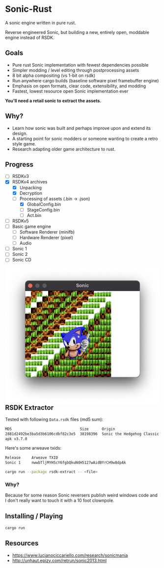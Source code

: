 # Sonic-Rust
A sonic engine written in pure rust.

Reverse engineered Sonic, but building a new, entirely open, moddable engine instead of RSDK.

## Goals
- Pure rust Sonic implementation with fewest dependencies possible
- Simpler modding / level editing through postprocessing assets
- 8 bit alpha compositing (vs 1-bit on rsdk)
- Run anywhere cargo builds (baseline software pixel framebuffer engine)
- Emphasis on open formats, clear code, extensibility, and modding
- Fastest, lowest resource open Sonic implementation ever

**You'll need a retail sonic to extract the assets.**

## Why?
- Learn how sonic was built and perhaps improve upon and extend its design.
- A starting point for sonic modders or someone wanting to create a retro style game.
- Research adapting older game architecture to rust.

## Progress
- [ ] RSDKv3
- [x] RSDKv4 archives
  - [x] Unpacking
  - [x] Decryption
  - [ ] Processing of assets (.bin -> .json)
    - [x] GlobalConfig.bin
    - [ ] StageConfig.bin
    - [ ] Act<x>.bin
- [ ] RSDKv5
- [ ] Basic game engine
  - [ ] Software Renderer (minifb)
  - [ ] Hardware Renderer (pixel)
  - [ ] Audio
- [ ] Sonic 1
- [ ] Sonic 2
- [ ] Sonic CD

<p><img align="right" src="progress.png"></p>

## RSDK Extractor

Tested with following `Data.rsdk` files (md5 sum):

```
MD5                               Size      Origin
2881d2492be3ba5d3b6106cdbf82c3e5  38198396  Sonic the Hedgehog Classic apk v3.7.0
```

Here's some arweave txids:

```
Release     Arweave TXID
Sonic 1     nwwbTljMYHScY6fgbQkuNdH5127wAidBYrCH9w8dpAk
```

```bash
cargo run --package rsdk-extract -- <file>
```

### Why?

Because for some reason Sonic reversers publish weird windows code and I don't really want to touch it with a 10 foot clownpole.

## Installing / Playing

```bash
cargo run
```

## Resources

- https://www.lucianociccariello.com/research/sonicmania
- http://unhaut.epizy.com/retrun/sonic2013.html
